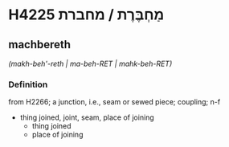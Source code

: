 # H4225 מַחְבֶּרֶת / מחברת

## machbereth

_(makh-beh'-reth | ma-beh-RET | mahk-beh-RET)_

### Definition

from H2266; a junction, i.e., seam or sewed piece; coupling; n-f

- thing joined, joint, seam, place of joining
  - thing joined
  - place of joining
